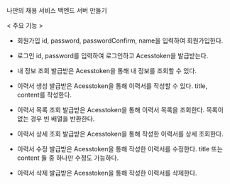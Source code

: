 나만의 채용 서비스 백엔드 서버 만들기

< 주요 기능 >
- 회원가입
  id, password, passwordConfirm, name을 입력하여 회원가입한다.

- 로그인
  id, password를 입력하여 로그인하고 Acesstoken을 발급받는다.

- 내 정보 조회
  발급받은 Acesstoken을 통해 내 정보를 조회할 수 있다.

- 이력서 생성
  발급받은 Acesstoken을 통해 이력서를 작성할 수 있다.
  title, content를 작성한다.

- 이력서 목록 조회
  발급받은 Acesstoken을 통해 이력서 목록을 조회한다.
  목록이 없는 경우 빈 배열을 반환한다.

- 이력서 상세 조회
  발급받은 Acesstoken을 통해 작성한 이력서를 상세 조회한다.

- 이력서 수정
  발급받은 Acesstoken을 통해 작성한 이력서를 수정한다.
  title 또는 content 둘 중 하나만 수정도 가능하다.

- 이력서 삭제
  발급받은 Acesstoken을 통해 작성한 이력서를 삭제한다.
